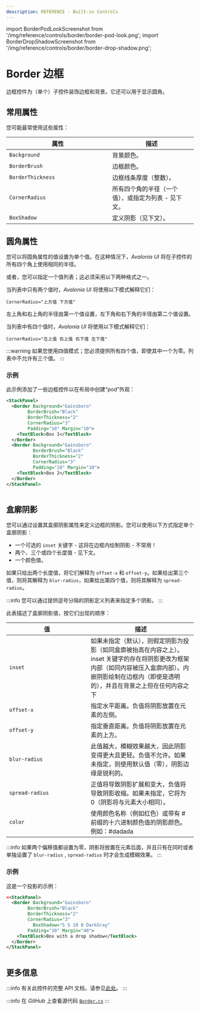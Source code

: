 ```yaml
---
description: REFERENCE - Built-in Controls
---
```


import BorderPodLookScreenshot from '/img/reference/controls/border/border-pod-look.png';
import BorderDropShadowScreenshot from '/img/reference/controls/border/border-drop-shadow.png'; 

# Border 边框

边框控件为（单个）子控件装饰边框和背景。它还可以用于显示圆角。

## 常用属性

您可能最常使用这些属性：

<table><thead><tr><th width="261">属性</th><th>描述</th></tr></thead><tbody><tr><td><code>Background</code></td><td>背景颜色。</td></tr><tr><td><code>BorderBrush</code></td><td>边框颜色。</td></tr><tr><td><code>BorderThickness</code></td><td>边框线条厚度（整数）。</td></tr><tr><td><code>CornerRadius</code></td><td>所有四个角的半径（一个值），或指定为列表 - 见下文。</td></tr><tr><td><code>BoxShadow</code></td><td>定义阴影（见下文）。</td></tr></tbody></table>

## 圆角属性

您可以将圆角属性的值设置为单个值。在这种情况下，_Avalonia UI_ 将在子控件的所有四个角上使用相同的半径。

或者，您可以指定一个值列表；这必须采用以下两种格式之一。

当列表中只有两个值时，_Avalonia UI_ 将使用以下模式解释它们：

`CornerRadius="上方值 下方值"`

左上角和右上角的半径由第一个值设置，左下角和右下角的半径由第二个值设置。

当列表中有四个值时，_Avalonia UI_ 将使用以下模式解释它们：

`CornerRadius="左上值 右上值 右下值 左下值"`

:::warning
如果您使用四值模式；您必须提供所有四个值，即使其中一个为零。列表中不允许有三个值。
:::

### 示例

此示例添加了一些边框控件以在布局中创建“pod”外观：

```xml
<StackPanel>
  <Border Background="Gainsboro"
        BorderBrush="Black"
        BorderThickness="2"
        CornerRadius="3"
        Padding="10" Margin="10">
    <TextBlock>Box 1</TextBlock>
  </Border>
  <Border Background="Gainsboro"
          BorderBrush="Black"
          BorderThickness="2"
          CornerRadius="3"
          Padding="10" Margin="10">
    <TextBlock>Box 2</TextBlock>
  </Border>
</StackPanel>
```

<img src={BorderPodLookScreenshot} alt=""/>

## 盒廓阴影

您可以通过设置其盒廓阴影属性来定义边框的阴影。您可以使用以下方式指定单个盒廓阴影：

* 一个可选的 `inset` 关键字 - 这将在边框内绘制阴影 - 不常用！
* 两个、三个或四个长度值 - 见下文。
* 一个颜色值。

如果只给出两个长度值，将它们解释为 `offset-x` 和 `offset-y`。如果给出第三个值，则将其解释为 `blur-radius`，如果给出第四个值，则将其解释为 `spread-radius`。

:::info
您可以通过提供逗号分隔的阴影定义列表来指定多个阴影。
:::

此表描述了盒廓阴影值，按它们出现的顺序：

<table><thead><tr><th width="203">值</th><th>描述</th></tr></thead><tbody><tr><td><code>inset</code></td><td>如果未指定（默认），则假定阴影为投影（如同盒廓被抬高在内容之上）。inset 关键字的存在将阴影更改为框架内部（如同内容被压入盒廓内部）。内嵌阴影绘制在边框内（即使是透明的），并且在背景之上但在任何内容之下</td></tr><tr><td><code>offset-x</code> </td><td>指定水平距离。负值将阴影放置在元素的左侧。</td></tr><tr><td><code>offset-y</code></td><td>指定垂直距离。负值将阴影放置在元素的上方。</td></tr><tr><td><code>blur-radius</code></td><td>此值越大，模糊效果越大，因此阴影变得更大且更轻。负值不允许。如果未指定，则使用默认值（零），阴影边缘是锐利的。</td></tr><tr><td><code>spread-radius</code></td><td>正值将导致阴影扩展和变大，负值将导致阴影收缩。如果未指定，它将为 0（阴影将与元素大小相同）。</td></tr><tr><td><code>color</code></td><td>使用颜色名称（例如红色）或带有 # 前缀的十六进制颜色值的阴影颜色。例如：#dadada</td></tr></tbody></table>

:::info
如果两个偏移值都设置为零，阴影将放置在元素后面，并且只有在同时或者单独设置了 `blur-radius` , `spread-radius` 时才会生成模糊效果。
:::

### 示例

这是一个投影的示例：

```xml
<<StackPanel>
  <Border Background="Gainsboro"
        BorderBrush="Black"
        BorderThickness="2"
        CornerRadius="3"
          BoxShadow="5 5 10 0 DarkGray"
        Padding="10" Margin="40">
    <TextBlock>Box with a drop shadow</TextBlock>
  </Border>
</StackPanel>
```

<img src={BorderDropShadowScreenshot} alt=""/>

## 更多信息

:::info
有关此控件的完整 API 文档，请参见[此处](http://reference.avaloniaui.net/api/Avalonia.Controls/Border/)。
:::

:::info
在 _GitHub_ 上查看源代码 [`Border.cs`](https://github.com/AvaloniaUI/Avalonia/blob/master/src/Avalonia.Controls/Border.cs)
:::

